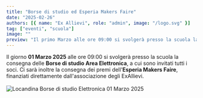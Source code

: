 ```yaml
---
title: "Borse di studio ed Esperia Makers Faire"
date: "2025-02-26"
authors: [{ name: "Ex Allievi", role: "admin", image: "/logo.svg" }]
tag: ["eventi", "scuola"]
image: ""
preview: "Il primo Marzo alle ore 09:00 si svolgerà presso la scuola la consegna delle borse di studio, a cui sono invitati i soci. Seguirà premiazione dell'Esperia Makers Faire, finanziata dagli ExAllievi."
---
```


Il giorno **01 Marzo 2025** alle ore 09:00 si svolgerà presso la scuola la consegna delle **Borse di studio Area Elettronica**, a cui sono invitati tutti i soci. Ci sarà inoltre la consegna dei premi dell'**Esperia Makers Faire**, finanziati direttamente dall'associazione degli ExAllievi.
\
\
![Locandina Borse di studio Elettronica 01 Marzo 2025](/img/eventi/locandina_elettronica_20250301.jpg)
